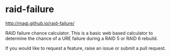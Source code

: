 raid-failure
============

http://magj.github.io/raid-failure/

RAID failure chance calculator.
This is a basic web based calculator to determine the chance of a URE failure during a RAID 5 or RAID 6 rebuild.

If you would like to request a feature, raise an issue or submit a pull request.
